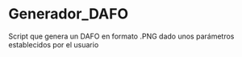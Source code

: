 # Generador_DAFO
Script que genera un DAFO en formato .PNG dado unos parámetros establecidos por el usuario
